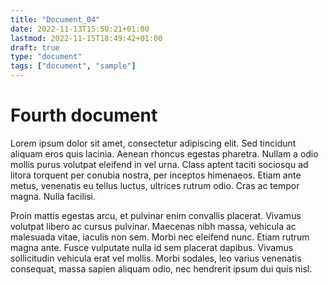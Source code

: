 ```yaml
---
title: "Document_04"
date: 2022-11-13T15:50:21+01:00
lastmod: 2022-11-15T18:49:42+01:00
draft: true
type: "document"
tags: ["document", "sample"]
---
```

# Fourth document
Lorem ipsum dolor sit amet, consectetur adipiscing elit. Sed tincidunt aliquam eros quis lacinia. Aenean rhoncus egestas pharetra. Nullam a odio mollis purus volutpat eleifend in vel urna. Class aptent taciti sociosqu ad litora torquent per conubia nostra, per inceptos himenaeos. Etiam ante metus, venenatis eu tellus luctus, ultrices rutrum odio. Cras ac tempor magna. Nulla facilisi.

Proin mattis egestas arcu, et pulvinar enim convallis placerat. Vivamus volutpat libero ac cursus pulvinar. Maecenas nibh massa, vehicula ac malesuada vitae, iaculis non sem. Morbi nec eleifend nunc. Etiam rutrum magna ante. Fusce vulputate nulla id sem placerat dapibus. Vivamus sollicitudin vehicula erat vel mollis. Morbi sodales, leo varius venenatis consequat, massa sapien aliquam odio, nec hendrerit ipsum dui quis nisl.